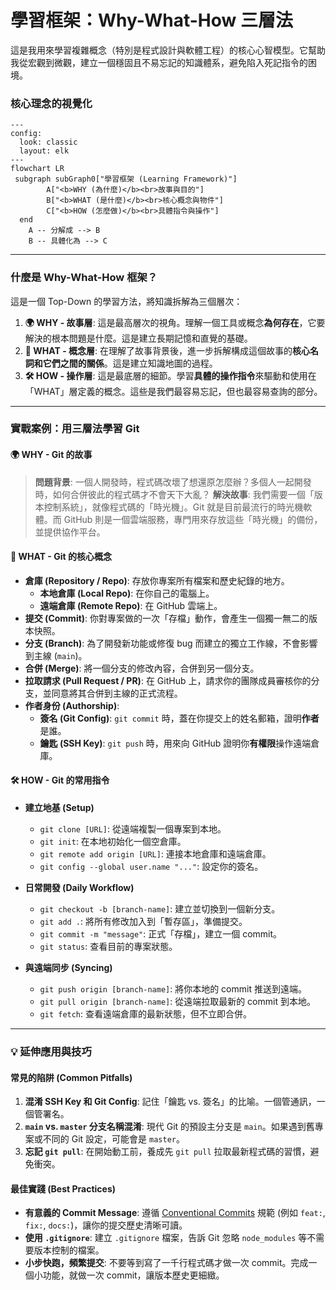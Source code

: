 # 學習框架：Why-What-How 三層法

這是我用來學習複雜概念（特別是程式設計與軟體工程）的核心心智模型。它幫助我從宏觀到微觀，建立一個穩固且不易忘記的知識體系，避免陷入死記指令的困境。

### 核心理念的視覺化

```mermaid
---
config:
  look: classic
  layout: elk
---
flowchart LR
 subgraph subGraph0["學習框架 (Learning Framework)"]
        A["<b>WHY (為什麼)</b><br>故事與目的"]
        B["<b>WHAT (是什麼)</b><br>核心概念與物件"]
        C["<b>HOW (怎麼做)</b><br>具體指令與操作"]
  end
    A -- 分解成 --> B
    B -- 具體化為 --> C
```

---

### 什麼是 Why-What-How 框架？

這是一個 Top-Down 的學習方法，將知識拆解為三個層次：

1.  **🌍 WHY - 故事層**: 這是最高層次的視角。理解一個工具或概念**為何存在**，它要解決的根本問題是什麼。這是建立長期記憶和直覺的基礎。
2.  **🧩 WHAT - 概念層**: 在理解了故事背景後，進一步拆解構成這個故事的**核心名詞和它們之間的關係**。這是建立知識地圖的過程。
3.  **🛠️ HOW - 操作層**: 這是最底層的細節。學習**具體的操作指令**來驅動和使用在「WHAT」層定義的概念。這些是我們最容易忘記，但也最容易查詢的部分。

---

### 實戰案例：用三層法學習 Git

#### 🌍 WHY - Git 的故事

> **問題背景**: 一個人開發時，程式碼改壞了想還原怎麼辦？多個人一起開發時，如何合併彼此的程式碼才不會天下大亂？
> **解決故事**: 我們需要一個「版本控制系統」，就像程式碼的「時光機」。Git 就是目前最流行的時光機軟體。而 GitHub 則是一個雲端服務，專門用來存放這些「時光機」的備份，並提供協作平台。

#### 🧩 WHAT - Git 的核心概念

- **倉庫 (Repository / Repo)**: 存放你專案所有檔案和歷史紀錄的地方。
  - **本地倉庫 (Local Repo)**: 在你自己的電腦上。
  - **遠端倉庫 (Remote Repo)**: 在 GitHub 雲端上。
- **提交 (Commit)**: 你對專案做的一次「存檔」動作，會產生一個獨一無二的版本快照。
- **分支 (Branch)**: 為了開發新功能或修復 bug 而建立的獨立工作線，不會影響到主線 (`main`)。
- **合併 (Merge)**: 將一個分支的修改內容，合併到另一個分支。
- **拉取請求 (Pull Request / PR)**: 在 GitHub 上，請求你的團隊成員審核你的分支，並同意將其合併到主線的正式流程。
- **作者身份 (Authorship)**:
  - **簽名 (Git Config)**: `git commit` 時，蓋在你提交上的姓名郵箱，證明**作者**是誰。
  - **鑰匙 (SSH Key)**: `git push` 時，用來向 GitHub 證明你**有權限**操作遠端倉庫。

#### 🛠️ HOW - Git 的常用指令

- **建立地基 (Setup)**

  - `git clone [URL]`: 從遠端複製一個專案到本地。
  - `git init`: 在本地初始化一個空倉庫。
  - `git remote add origin [URL]`: 連接本地倉庫和遠端倉庫。
  - `git config --global user.name "..."`: 設定你的簽名。

- **日常開發 (Daily Workflow)**

  - `git checkout -b [branch-name]`: 建立並切換到一個新分支。
  - `git add .`: 將所有修改加入到「暫存區」，準備提交。
  - `git commit -m "message"`: 正式「存檔」，建立一個 commit。
  - `git status`: 查看目前的專案狀態。

- **與遠端同步 (Syncing)**
  - `git push origin [branch-name]`: 將你本地的 commit 推送到遠端。
  - `git pull origin [branch-name]`: 從遠端拉取最新的 commit 到本地。
  - `git fetch`: 查看遠端倉庫的最新狀態，但不立即合併。

---

### 💡 延伸應用與技巧

#### 常見的陷阱 (Common Pitfalls)

1.  **混淆 SSH Key 和 Git Config**: 記住「鑰匙 vs. 簽名」的比喻。一個管通訊，一個管署名。
2.  **`main` vs. `master` 分支名稱混淆**: 現代 Git 的預設主分支是 `main`。如果遇到舊專案或不同的 Git 設定，可能會是 `master`。
3.  **忘記 `git pull`**: 在開始動工前，養成先 `git pull` 拉取最新程式碼的習慣，避免衝突。

#### 最佳實踐 (Best Practices)

- **有意義的 Commit Message**: 遵循 [Conventional Commits](https://www.conventionalcommits.org/) 規範 (例如 `feat:`, `fix:`, `docs:`)，讓你的提交歷史清晰可讀。
- **使用 `.gitignore`**: 建立 `.gitignore` 檔案，告訴 Git 忽略 `node_modules` 等不需要版本控制的檔案。
- **小步快跑，頻繁提交**: 不要等到寫了一千行程式碼才做一次 commit。完成一個小功能，就做一次 commit，讓版本歷史更細緻。
